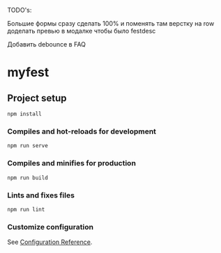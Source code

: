 TODO's:

Большие формы сразу сделать 100% и поменять там верстку на row
доделать превью в модалке чтобы было festdesc

Добавить debounce в FAQ


# myfest

## Project setup
```
npm install
```

### Compiles and hot-reloads for development
```
npm run serve
```

### Compiles and minifies for production
```
npm run build
```

### Lints and fixes files
```
npm run lint
```

### Customize configuration
See [Configuration Reference](https://cli.vuejs.org/config/).